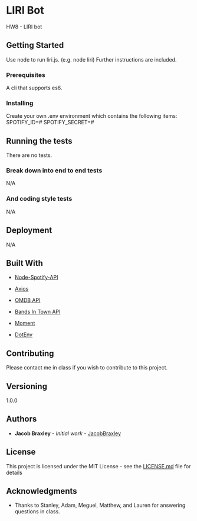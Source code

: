 # LIRI Bot

HW8 - LIRI bot

## Getting Started

Use node to run liri.js. (e.g. node liri)  Further instructions are included.

### Prerequisites

A cli that supports es6.

### Installing

Create your own .env environment which contains the following items:
   SPOTIFY_ID=#
   SPOTIFY_SECRET=#

## Running the tests

There are no tests.

### Break down into end to end tests

N/A

### And coding style tests

N/A

## Deployment

N/A

## Built With

* [Node-Spotify-API](https://www.npmjs.com/package/node-spotify-api)

* [Axios](https://www.npmjs.com/package/axios)

* [OMDB API](http://www.omdbapi.com)

* [Bands In Town API](http://www.artists.bandsintown.com/bandsintown-api)

* [Moment](https://www.npmjs.com/package/moment)

* [DotEnv](https://www.npmjs.com/package/dotenv)

## Contributing

Please contact me in class if you wish to contribute to this project.

## Versioning

1.0.0

## Authors

* **Jacob Braxley** - *Initial work* - [JacobBraxley](https://github.com/JacobBraxley)

## License

This project is licensed under the MIT License - see the [LICENSE.md](LICENSE.md) file for details

## Acknowledgments

* Thanks to Stanley, Adam, Meguel, Matthew, and Lauren for answering questions in class.
